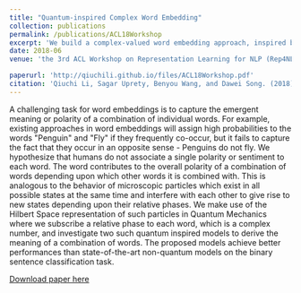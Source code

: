 ```yaml
---
title: "Quantum-inspired Complex Word Embedding"
collection: publications
permalink: /publications/ACL18Workshop
excerpt: 'We build a complex-valued word embedding approach, inspired by quantum theory and quantum probability.'
date: 2018-06
venue: 'the 3rd ACL Workshop on Representation Learning for NLP (Rep4NLP)'

paperurl: 'http://qiuchili.github.io/files/ACL18Workshop.pdf'
citation: 'Qiuchi Li, Sagar Uprety, Benyou Wang, and Dawei Song. (2018). &quot;Quantum-inspired Complex Word Embedding.&quot; <i>the 3rd ACL Workshop on Representation Learning for NLP (RepL4NLP)</i>. '
---
```

A challenging task for word embeddings is to capture the emergent meaning or polarity of a combination of individual words. For example, existing approaches in word embeddings will assign high probabilities to the words "Penguin" and "Fly" if they frequently co-occur, but it fails to capture the fact that they occur in an opposite sense - Penguins do not fly. We hypothesize that humans do not associate a single polarity or sentiment to each word. The word contributes to the overall polarity of a combination of words depending upon which other words it is combined with. This is analogous to the behavior of microscopic particles which exist in all possible states at the same time and interfere with each other to give rise to new states depending upon their relative phases. We make use of the Hilbert Space representation of such particles in Quantum Mechanics where we subscribe a relative phase to each word, which is a complex number, and investigate two such quantum inspired models to derive the meaning of a combination of words. The proposed models achieve better performances than state-of-the-art non-quantum models on the binary sentence classification task.

[Download paper here](http://qiuchili.github.io/files/ACL18Workshop.pdf)

